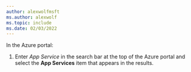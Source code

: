 ```yaml
---
author: alexwolfmsft
ms.author: alexwolf
ms.topic: include
ms.date: 02/03/2022
---
```


In the Azure portal:

   1. Enter *App Service* in the search bar at the top of the Azure portal and select the **App Services** item that appears in the results.
